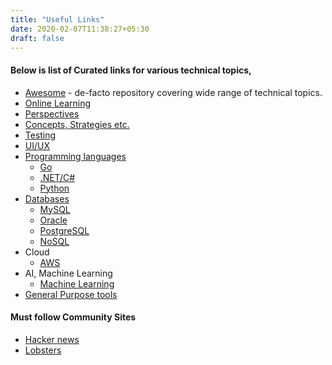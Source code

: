 ```yaml
---
title: "Useful Links"
date: 2020-02-07T11:38:27+05:30
draft: false
---
```


#### Below is list of Curated links for various technical topics,

- [Awesome](http://awesome.re/) - de-facto repository covering wide range of technical topics.
- [Online Learning](/links/onlearn/)
- [Perspectives](/links/perspectives/)
- [Concepts, Strategies etc.](/links/programming/)
- [Testing](/links/testing/)
- [UI/UX](/links/uiux)
- [Programming languages](/links/planguages/)
  - [Go](/links/go/)
  - [.NET/C#](/links/dotnet/)
  - [Python](/links/python)
- [Databases](/links/databases/)
  - [MySQL](/links/mysql/)
  - [Oracle](/links/oracle/)
  - [PostgreSQL](/links/postgresql/)
  - [NoSQL](/links/nosql/)
- Cloud
  - [AWS](/links/aws/)
- AI, Machine Learning
  - [Machine Learning](/links/aiml/)
- [General Purpose tools](/links/tools/)
  
#### Must follow Community Sites

- [Hacker news](https://news.ycombinator.com)
- [Lobsters](https://lobste.rs)